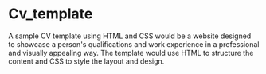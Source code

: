 # Cv_template
A sample CV template using HTML and CSS would be a website designed to showcase a person's qualifications and work experience in a professional and visually appealing way. The template would use HTML to structure the content and CSS to style the layout and design.

